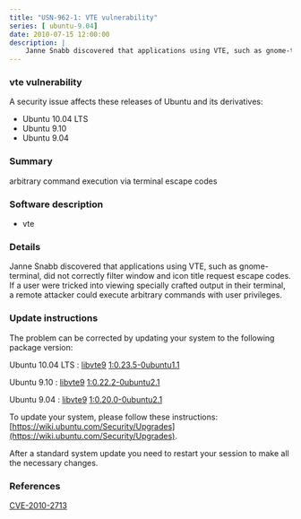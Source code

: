 ```yaml
---
title: "USN-962-1: VTE vulnerability"
series: [ ubuntu-9.04]
date: 2010-07-15 12:00:00
description: |
    Janne Snabb discovered that applications using VTE, such as gnome-terminal, did not correctly filter window and icon title request escape codes.  If a user were tricked into viewing specially crafted output in their terminal, a remote attacker could execute arbitrary commands with user privileges. 
--- 
```

 
### vte vulnerability

A security issue affects these releases of Ubuntu and its derivatives:

* Ubuntu 10.04 LTS
* Ubuntu 9.10
* Ubuntu 9.04

### Summary

arbitrary command execution via terminal escape codes 

### Software description

* vte 

### Details

Janne Snabb discovered that applications using VTE, such as gnome-terminal, did not correctly filter window and icon title request escape codes. If a user were tricked into viewing specially crafted output in their terminal, a remote attacker could execute arbitrary commands with user privileges. 

### Update instructions

The problem can be corrected by updating your system to the following package version:

Ubuntu 10.04 LTS
 : [libvte9](https://launchpad.net/ubuntu/+source/vte) <span> [1:0.23.5-0ubuntu1.1](https://launchpad.net/ubuntu/+source/vte/1:0.23.5-0ubuntu1.1) </span> 

Ubuntu 9.10
 : [libvte9](https://launchpad.net/ubuntu/+source/vte) <span> [1:0.22.2-0ubuntu2.1](https://launchpad.net/ubuntu/+source/vte/1:0.22.2-0ubuntu2.1) </span> 

Ubuntu 9.04
 : [libvte9](https://launchpad.net/ubuntu/+source/vte) <span> [1:0.20.0-0ubuntu2.1](https://launchpad.net/ubuntu/+source/vte/1:0.20.0-0ubuntu2.1) </span> 

To update your system, please follow these instructions: [https://wiki.ubuntu.com/Security/Upgrades](https://wiki.ubuntu.com/Security/Upgrades).

After a standard system update you need to restart your session to make all the necessary changes. 

### References

 [CVE-2010-2713](http://people.ubuntu.com/~ubuntu-security/cve/CVE-2010-2713)
 

